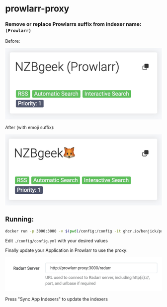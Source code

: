 # prowlarr-proxy

### Remove or replace Prowlarrs suffix from indexer name: ` (Prowlarr)`

Before:

![Before image](./.github/images/before.png)

After (with emoji suffix):

![After image](./.github/images/after.png)

## Running:

```sh
docker run -p 3000:3000 -v $(pwd)/config:/config -it ghcr.io/benjick/prowlarr-proxy:latest
```

Edit `./config/config.yml` with your desired values

Finally update your Application in Prowlarr to use the proxy:

![Prowlarr settings](./.github/images/prowlarr.png)

Press "Sync App Indexers" to update the indexers
